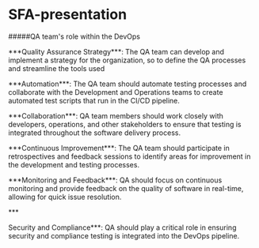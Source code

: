 # SFA-presentation
#####QA team's role within the DevOps
<p>***Quality Assurance Strategy***: The QA team can develop and implement a strategy for the organization, so to define the QA processes and streamline the tools used</p>
<p>***Automation***: The QA team should automate testing processes and collaborate with the Development and Operations teams to create automated test scripts that run in the CI/CD pipeline.</p>
<p>***Collaboration***: QA team members should work closely with developers, operations, and other stakeholders to ensure that testing is integrated throughout the software delivery process.</p>
<p>***Continuous Improvement***: The QA team should participate in retrospectives and feedback sessions to identify areas for improvement in the development and testing processes.</p>
<p>***Monitoring and Feedback***: QA should focus on continuous monitoring and provide feedback on the quality of software in real-time, allowing for quick issue resolution.</p>
<p>***</p>Security and Compliance***: QA should play a critical role in ensuring security and compliance testing is integrated into the DevOps pipeline.
